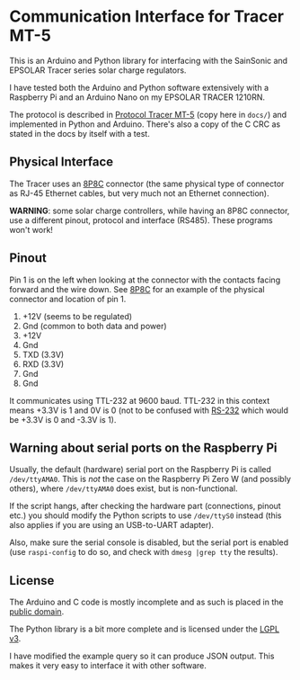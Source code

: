 Communication Interface for Tracer MT-5
=======================================

This is an Arduino and Python library for interfacing with the SainSonic and EPSOLAR Tracer
series solar charge regulators.

I have tested both the Arduino and Python software extensively with a Raspberry Pi and an Arduino Nano on my EPSOLAR TRACER 1210RN.

The protocol is described in [Protocol Tracer MT-5][tracer-doc] (copy here in
`docs/`) and implemented in Python and Arduino. There's also a copy of the C
CRC as stated in the docs by itself with a test.

Physical Interface
------------------

The Tracer uses an [8P8C][] connector (the same physical type of connector as
RJ-45 Ethernet cables, but very much not an Ethernet connection).


**WARNING**: some solar charge controllers, while having an 8P8C connector, use a different pinout, protocol and interface (RS485). These programs won't work!

Pinout
------

Pin 1 is on the left when looking at the connector with the contacts facing
forward and the wire down. See [8P8C][] for an example of the physical
connector and location of pin 1.

1. +12V (seems to be regulated)
2. Gnd (common to both data and power)
3. +12V
4. Gnd
5. TXD (3.3V)
6. RXD (3.3V)
7. Gnd
8. Gnd

It communicates using TTL-232 at 9600 baud. TTL-232 in this context means +3.3V
is 1 and 0V is 0 (not to be confused with [RS-232][] which would be +3.3V is 0
and -3.3V is 1).



Warning about serial ports on the Raspberry Pi
-------

Usually, the default (hardware) serial port on the Raspberry Pi is called `/dev/ttyAMA0`. This is *not* the case on the Raspberry Pi Zero W (and possibly others), where `/dev/ttyAMA0` does exist, but is non-functional. 

If the script hangs, after checking the hardware part (connections, pinout etc.) you should modify the Python scripts to use `/dev/ttyS0` instead (this also applies if you are using an USB-to-UART adapter).

Also, make sure the serial console is disabled, but the serial port is enabled (use `raspi-config` to do so, and check with `dmesg |grep tty` the results).


License
-------

The Arduino and C code is mostly incomplete and as such is placed in the
[public domain][].

The Python library is a bit more complete and is licensed under the [LGPL v3][LGPL].

I have modified the example query so it can produce JSON output. This makes it very easy to interface it with other software.       

[8P8C]: https://en.wikipedia.org/wiki/Modular_connector#8P8C
[RS-232]: https://en.wikipedia.org/wiki/RS-232#Voltage_levels
[tracer-doc]: https://dl.dropboxusercontent.com/s/ftb7lxmp9030u7b/Protocoll-Trcaer-MT-5%EF%BC%88111213%EF%BC%89%281%29.pdf?dl=1&token_hash=AAHvuNfsGRew40X7TqT7XzKpcc6WzkL92hEiv7ej-xv0pA
[public domain]: http://creativecommons.org/publicdomain/zero/1.0/
[LGPL]: https://www.gnu.org/licenses/lgpl.html
